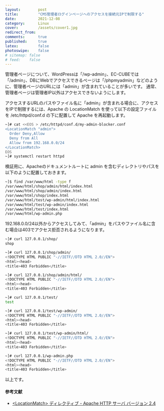 ```yaml
---
layout:        post
title:         "CMS管理者ログインページへのアクセスを接続元IPで制限する"
date:          2021-12-08
category:      Linux
cover:         /assets/cover1.jpg
redirect_from:
comments:      true
published:     true
latex:         false
photoswipe:    false
# sitemap: false
# feed:    false
---
```


管理者ページについて、WordPressは「/wp-admin」、EC-CUBEでは「/admin」、DBにWebでアクセスできるページは「/phpmyadmin」などのように、管理者ページのURLには「admin」が含まれていることが多いです。
通常、管理者ページは管理者IP以外はアクセスできないようにします。

アクセスするURLのパスやファイル名に「admin」が含まれる場合に、アクセスをIPで制限するには、Apache の LocationMatch を使って以下の設定ファイルを /etc/httpd/conf.d の下に配置して Apache を再起動します。
```bash
~]# cat <<EOS > /etc/httpd/conf.d/my-admin-blocker.conf
<LocationMatch "admin">
  Order Deny,Allow
  Deny from All
  Allow from 192.168.0.0/24
</LocationMatch>
EOS
~]# systemctl restart httpd
```
検証用に、Apacheのドキュメントルートに admin を含むディレクトリやパスを以下のように配置しておきます。
```bash
~]$ find /var/www/html -type f
/var/www/html/shop/admin/html/index.html
/var/www/html/shop/admin/index.html
/var/www/html/shop/index.html
/var/www/html/test/wp-admin/html/index.html
/var/www/html/test/wp-admin/index.html
/var/www/html/test/index.html
/var/www/html/wp-admin.php
```
192.168.0.0/24以外からアクセスしてみて、「admin」をパスやファイル名に含む場合は403でアクセス拒否されるようになります。
```bash
~]# curl 127.0.0.1/shop/
shop

~]# curl 127.0.0.1/shop/admin/
<!DOCTYPE HTML PUBLIC "-//IETF//DTD HTML 2.0//EN">
<html><head>
<title>403 Forbidden</title>

~]# curl 127.0.0.1/shop/admin/html/
<!DOCTYPE HTML PUBLIC "-//IETF//DTD HTML 2.0//EN">
<html><head>
<title>403 Forbidden</title>

~]# curl 127.0.0.1/test/
test

~]# curl 127.0.0.1/test/wp-admin/
<!DOCTYPE HTML PUBLIC "-//IETF//DTD HTML 2.0//EN">
<html><head>
<title>403 Forbidden</title>

~]# curl 127.0.0.1/test/wp-admin/html/
<!DOCTYPE HTML PUBLIC "-//IETF//DTD HTML 2.0//EN">
<html><head>
<title>403 Forbidden</title>

~]# curl 127.0.0.1/wp-admin.php
<!DOCTYPE HTML PUBLIC "-//IETF//DTD HTML 2.0//EN">
<html><head>
<title>403 Forbidden</title>
```
以上です。

#### 参考文献
- [\<LocationMatch> ディレクティブ - Apache HTTP サーバ バージョン 2.4](https://httpd.apache.org/docs/2.4/ja/mod/core.html#locationmatch)
